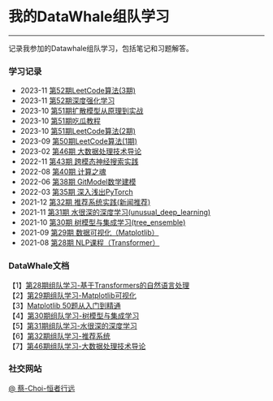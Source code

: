 # 我的DataWhale组队学习
---
记录我参加的Datawhale组队学习，包括笔记和习题解答。

### 学习记录
- 2023-11 [第52期LeetCode算法(3期)](docs/leetcode_notes/README.md)
- 2023-11 [第52期深度强化学习](./docs/JoyRL_52/readme.md)
- 2023-10 [第51期扩散模型从原理到实战](docs/diffusion_models_51/README.md)
- 2023-10 [第51期吃瓜教程](docs/pumpkin_learning_51/README.md)
- 2023-10 [第51期LeetCode算法(2期)](docs/leetcode_notes/README.md)
- 2023-09 [第50期LeetCode算法(1期)](docs/leetcode_notes/readme.md)
- 2023-02 [第46期 大数据处理技术导论](docs/big-data)
- 2022-11 [第43期 跨模态神经搜索实践](docs/vced_43/README.md)
- 2022-08 [第40期 计算之魂](docs/The_soul_of_a_calculation_40/README.md)
- 2022-06 [第38期 GitModel数学建模](docs/gitModeling_37/README.md)
- 2022-03 [第35期 深入浅出PyTorch](docs/thorough_pytorch/README.md)
- 2021-12 [第32期 推荐系统实践(新闻推荐)](docs/fun-rec_32/README.md)
- 2021-11 [第31期 水很深的深度学习(unusual_deep_learning)](docs/unusual_deep_learning_31/README.md)
- 2021-10 [第30期 树模型与集成学习(tree_ensemble)](docs/tree_ensemble_30/README.md)
- 2021-09 [第29期 数据可视化（Matplotlib）](docs/fantastic-matplotlib_29/README)
- 2021-08 [第28期 NLP课程（Transformer）](docs/transformers_NLP_28/README)

### DataWhale文档

【1】[第28期组队学习-基于Transformers的自然语言处理](https://github.com/datawhalechina/learn-nlp-with-transformers)    
【2】[第29期组队学习-Matplotlib可视化](https://github.com/datawhalechina/fantastic-matplotlib)  
【3】[Matplotlib 50题从入门到精通](https://www.heywhale.com/mw/notebook/5ec2336f693a730037a4415c)  
【4】[第30期组队学习-树模型与集成学习](https://datawhalechina.github.io/machine-learning-toy-code/)  
【5】[第31期组队学习-水很深的深度学习](https://datawhalechina.github.io/unusual-deep-learning)  
【6】[第32期组队学习-推荐系统](https://github.com/datawhalechina/fun-rec)  
【7】[第46期组队学习-大数据处理技术导论](https://github.com/datawhalechina/juicy-bigdata)

### 社交网站

[@ 蔡-Choi-恒者行远](https://github.com/caioo0)
